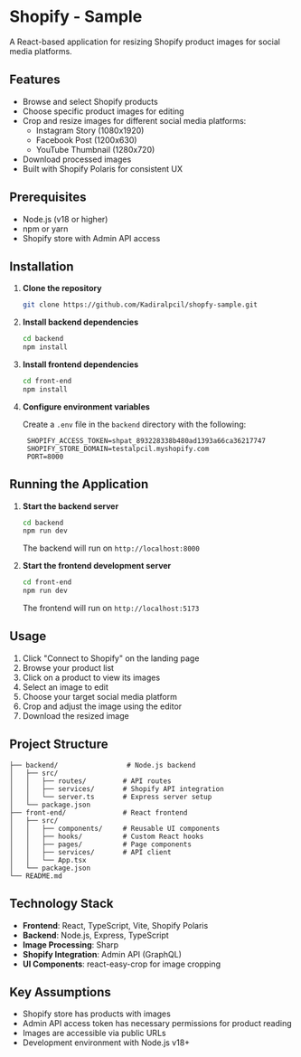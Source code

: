 # Shopify - Sample

A React-based application for resizing Shopify product images for social media platforms.

## Features

- Browse and select Shopify products
- Choose specific product images for editing
- Crop and resize images for different social media platforms:
  - Instagram Story (1080x1920)
  - Facebook Post (1200x630)
  - YouTube Thumbnail (1280x720)
- Download processed images
- Built with Shopify Polaris for consistent UX

## Prerequisites

- Node.js (v18 or higher)
- npm or yarn
- Shopify store with Admin API access

## Installation

1. **Clone the repository**
   ```bash
   git clone https://github.com/Kadiralpcil/shopfy-sample.git
   ```

2. **Install backend dependencies**
   ```bash
   cd backend
   npm install
   ```

3. **Install frontend dependencies**
   ```bash
   cd front-end
   npm install
   ```

4. **Configure environment variables**
   
   Create a `.env` file in the `backend` directory with the following:
   
   ```env
    SHOPIFY_ACCESS_TOKEN=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
    SHOPIFY_STORE_DOMAIN=testalpcil.myshopify.com
    PORT=8000
   ```

## Running the Application

1. **Start the backend server**
   ```bash
   cd backend
   npm run dev
   ```
   The backend will run on `http://localhost:8000`

2. **Start the frontend development server**
   ```bash
   cd front-end
   npm run dev
   ```
   The frontend will run on `http://localhost:5173`

## Usage

1. Click "Connect to Shopify" on the landing page
2. Browse your product list
3. Click on a product to view its images
4. Select an image to edit
5. Choose your target social media platform
6. Crop and adjust the image using the editor
7. Download the resized image

## Project Structure

```
├── backend/                 # Node.js backend
│   ├── src/
│   │   ├── routes/         # API routes
│   │   ├── services/       # Shopify API integration
│   │   └── server.ts       # Express server setup
│   └── package.json
├── front-end/              # React frontend
│   ├── src/
│   │   ├── components/     # Reusable UI components
│   │   ├── hooks/          # Custom React hooks
│   │   ├── pages/          # Page components
│   │   ├── services/       # API client
│   │   └── App.tsx
│   └── package.json
└── README.md
```

## Technology Stack

- **Frontend**: React, TypeScript, Vite, Shopify Polaris
- **Backend**: Node.js, Express, TypeScript
- **Image Processing**: Sharp
- **Shopify Integration**: Admin API (GraphQL)
- **UI Components**: react-easy-crop for image cropping

## Key Assumptions

- Shopify store has products with images
- Admin API access token has necessary permissions for product reading
- Images are accessible via public URLs
- Development environment with Node.js v18+



